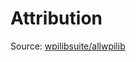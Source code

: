 # Attribution

Source: [wpilibsuite/allwpilib](https://github.com/wpilibsuite/allwpilib/tree/v2021.3.1)

